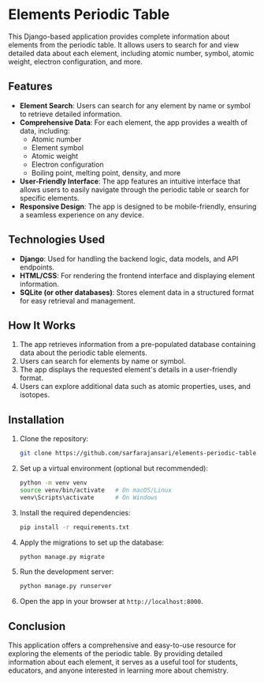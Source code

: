 
# Elements Periodic Table

This Django-based application provides complete information about elements from the periodic table. It allows users to search for and view detailed data about each element, including atomic number, symbol, atomic weight, electron configuration, and more.

## Features

- **Element Search**: Users can search for any element by name or symbol to retrieve detailed information.
- **Comprehensive Data**: For each element, the app provides a wealth of data, including:
  - Atomic number
  - Element symbol
  - Atomic weight
  - Electron configuration
  - Boiling point, melting point, density, and more
- **User-Friendly Interface**: The app features an intuitive interface that allows users to easily navigate through the periodic table or search for specific elements.
- **Responsive Design**: The app is designed to be mobile-friendly, ensuring a seamless experience on any device.

## Technologies Used

- **Django**: Used for handling the backend logic, data models, and API endpoints.
- **HTML/CSS**: For rendering the frontend interface and displaying element information.
- **SQLite (or other databases)**: Stores element data in a structured format for easy retrieval and management.

## How It Works

1. The app retrieves information from a pre-populated database containing data about the periodic table elements.
2. Users can search for elements by name or symbol.
3. The app displays the requested element's details in a user-friendly format.
4. Users can explore additional data such as atomic properties, uses, and isotopes.

## Installation

1. Clone the repository:

   ```bash
   git clone https://github.com/sarfarajansari/elements-periodic-table.git
   ```

2. Set up a virtual environment (optional but recommended):

   ```bash
   python -m venv venv
   source venv/bin/activate   # On macOS/Linux
   venv\Scripts\activate      # On Windows
   ```

3. Install the required dependencies:

   ```bash
   pip install -r requirements.txt
   ```

4. Apply the migrations to set up the database:

   ```bash
   python manage.py migrate
   ```

5. Run the development server:

   ```bash
   python manage.py runserver
   ```

6. Open the app in your browser at `http://localhost:8000`.

## Conclusion

This application offers a comprehensive and easy-to-use resource for exploring the elements of the periodic table. By providing detailed information about each element, it serves as a useful tool for students, educators, and anyone interested in learning more about chemistry.
